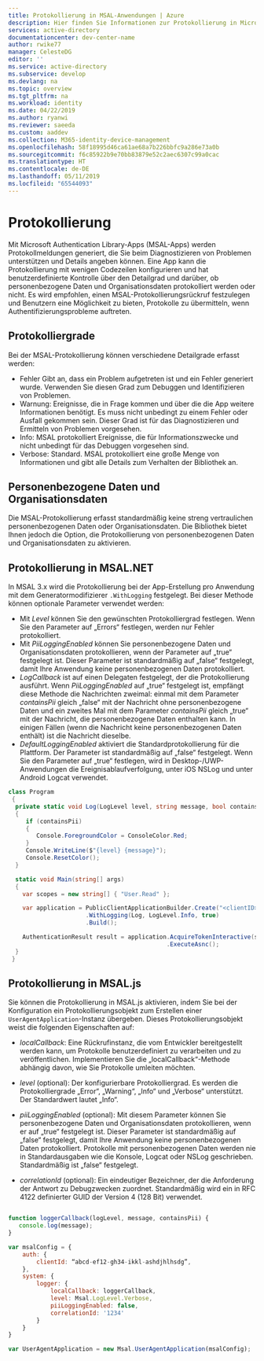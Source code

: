 ```yaml
---
title: Protokollierung in MSAL-Anwendungen | Azure
description: Hier finden Sie Informationen zur Protokollierung in Microsoft Authentication Library-Anwendungen (MSAL-Anwendungen).
services: active-directory
documentationcenter: dev-center-name
author: rwike77
manager: CelesteDG
editor: ''
ms.service: active-directory
ms.subservice: develop
ms.devlang: na
ms.topic: overview
ms.tgt_pltfrm: na
ms.workload: identity
ms.date: 04/22/2019
ms.author: ryanwi
ms.reviewer: saeeda
ms.custom: aaddev
ms.collection: M365-identity-device-management
ms.openlocfilehash: 58f18995d46ca61ae68a7b226bbfc9a286e73a0b
ms.sourcegitcommit: f6c85922b9e70bb83879e52c2aec6307c99a0cac
ms.translationtype: HT
ms.contentlocale: de-DE
ms.lasthandoff: 05/11/2019
ms.locfileid: "65544093"
---
```

# <a name="logging"></a>Protokollierung
Mit Microsoft Authentication Library-Apps (MSAL-Apps) werden Protokollmeldungen generiert, die Sie beim Diagnostizieren von Problemen unterstützen und Details angeben können. Eine App kann die Protokollierung mit wenigen Codezeilen konfigurieren und hat benutzerdefinierte Kontrolle über den Detailgrad und darüber, ob personenbezogene Daten und Organisationsdaten protokolliert werden oder nicht. Es wird empfohlen, einen MSAL-Protokollierungsrückruf festzulegen und Benutzern eine Möglichkeit zu bieten, Protokolle zu übermitteln, wenn Authentifizierungsprobleme auftreten.

## <a name="logging-levels"></a>Protokolliergrade

Bei der MSAL-Protokollierung können verschiedene Detailgrade erfasst werden:

- Fehler Gibt an, dass ein Problem aufgetreten ist und ein Fehler generiert wurde. Verwenden Sie diesen Grad zum Debuggen und Identifizieren von Problemen.
- Warnung: Ereignisse, die in Frage kommen und über die die App weitere Informationen benötigt. Es muss nicht unbedingt zu einem Fehler oder Ausfall gekommen sein. Dieser Grad ist für das Diagnostizieren und Ermitteln von Problemen vorgesehen.
- Info: MSAL protokolliert Ereignisse, die für Informationszwecke und nicht unbedingt für das Debuggen vorgesehen sind.
- Verbose: Standard. MSAL protokolliert eine große Menge von Informationen und gibt alle Details zum Verhalten der Bibliothek an.

## <a name="personal-and-organizational-data"></a>Personenbezogene Daten und Organisationsdaten
Die MSAL-Protokollierung erfasst standardmäßig keine streng vertraulichen personenbezogenen Daten oder Organisationsdaten. Die Bibliothek bietet Ihnen jedoch die Option, die Protokollierung von personenbezogenen Daten und Organisationsdaten zu aktivieren.

## <a name="logging-in-msalnet"></a>Protokollierung in MSAL.NET
In MSAL 3.x wird die Protokollierung bei der App-Erstellung pro Anwendung mit dem Generatormodifizierer `.WithLogging` festgelegt. Bei dieser Methode können optionale Parameter verwendet werden:

- Mit *Level* können Sie den gewünschten Protokolliergrad festlegen. Wenn Sie den Parameter auf „Errors“ festlegen, werden nur Fehler protokolliert.
- Mit *PiiLoggingEnabled* können Sie personenbezogene Daten und Organisationsdaten protokollieren, wenn der Parameter auf „true“ festgelegt ist. Dieser Parameter ist standardmäßig auf „false“ festgelegt, damit Ihre Anwendung keine personenbezogenen Daten protokolliert.
- *LogCallback* ist auf einen Delegaten festgelegt, der die Protokollierung ausführt. Wenn *PiiLoggingEnabled* auf „true“ festgelegt ist, empfängt diese Methode die Nachrichten zweimal: einmal mit dem Parameter *containsPii* gleich „false“ mit der Nachricht ohne personenbezogene Daten und ein zweites Mal mit dem Parameter *containsPii* gleich „true“ mit der Nachricht, die personenbezogene Daten enthalten kann. In einigen Fällen (wenn die Nachricht keine personenbezogenen Daten enthält) ist die Nachricht dieselbe.
- *DefaultLoggingEnabled* aktiviert die Standardprotokollierung für die Plattform. Der Parameter ist standardmäßig auf „false“ festgelegt. Wenn Sie den Parameter auf „true“ festlegen, wird in Desktop-/UWP-Anwendungen die Ereignisablaufverfolgung, unter iOS NSLog und unter Android Logcat verwendet.

```csharp
class Program
 {
  private static void Log(LogLevel level, string message, bool containsPii)
  {
     if (containsPii)
     {
        Console.ForegroundColor = ConsoleColor.Red;
     }
     Console.WriteLine($"{level} {message}");
     Console.ResetColor();
  }

  static void Main(string[] args)
  {
    var scopes = new string[] { "User.Read" };

    var application = PublicClientApplicationBuilder.Create("<clientID>")
                      .WithLogging(Log, LogLevel.Info, true)
                      .Build();

    AuthenticationResult result = application.AcquireTokenInteractive(scopes)
                                             .ExecuteAsnc();
  }
 }
 ```

 ## <a name="logging-in-msaljs"></a>Protokollierung in MSAL.js

 Sie können die Protokollierung in MSAL.js aktivieren, indem Sie bei der Konfiguration ein Protokollierungsobjekt zum Erstellen einer `UserAgentApplication`-Instanz übergeben. Dieses Protokollierungsobjekt weist die folgenden Eigenschaften auf:

- *localCallback*: Eine Rückrufinstanz, die vom Entwickler bereitgestellt werden kann, um Protokolle benutzerdefiniert zu verarbeiten und zu veröffentlichen. Implementieren Sie die „localCallback“-Methode abhängig davon, wie Sie Protokolle umleiten möchten.

- *level* (optional): Der konfigurierbare Protokolliergrad. Es werden die Protokolliergrade „Error“, „Warning“, „Info“ und „Verbose“ unterstützt. Der Standardwert lautet „Info“.

- *piiLoggingEnabled* (optional): Mit diesem Parameter können Sie personenbezogene Daten und Organisationsdaten protokollieren, wenn er auf „true“ festgelegt ist. Dieser Parameter ist standardmäßig auf „false“ festgelegt, damit Ihre Anwendung keine personenbezogenen Daten protokolliert. Protokolle mit personenbezogenen Daten werden nie in Standardausgaben wie die Konsole, Logcat oder NSLog geschrieben. Standardmäßig ist „false“ festgelegt.

- *correlationId* (optional): Ein eindeutiger Bezeichner, der die Anforderung der Antwort zu Debugzwecken zuordnet. Standardmäßig wird ein in RFC 4122 definierter GUID der Version 4 (128 Bit) verwendet.

```javascript

function loggerCallback(logLevel, message, containsPii) {
   console.log(message);
}

var msalConfig = {
    auth: {
        clientId: “abcd-ef12-gh34-ikkl-ashdjhlhsdg”,
    },
    system: {
        logger: {
            localCallback: loggerCallback,
            level: Msal.LogLevel.Verbose,
            piiLoggingEnabled: false,
            correlationId: '1234'
        }
    }
}

var UserAgentApplication = new Msal.UserAgentApplication(msalConfig);
```
